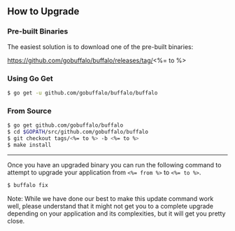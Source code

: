 ## How to Upgrade

### Pre-built Binaries

The easiest solution is to download one of the pre-built binaries:

https://github.com/gobuffalo/buffalo/releases/tag/<%= to %>

### Using Go Get

```bash
$ go get -u github.com/gobuffalo/buffalo/buffalo
```

### From Source

```bash
$ go get github.com/gobuffalo/buffalo
$ cd $GOPATH/src/github.com/gobuffalo/buffalo
$ git checkout tags/<%= to %> -b <%= to %>
$ make install
```

---

Once you have an upgraded binary you can run the following command to attempt to upgrade your application from `<%= from %>` to `<%= to %>`.

```bash
$ buffalo fix
```

Note: While we have done our best to make this update command work well, please understand that it might not get you to a complete upgrade depending on your application and its complexities, but it will get you pretty close.
